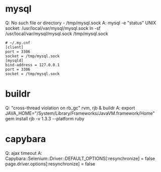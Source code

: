 mysql
====

Q: No such file or directory - /tmp/mysql.sock
A: 
    mysql -e "status"
    UNIX socket:		/usr/local/var/mysql/mysql.sock
    ln -sf /usr/local/var/mysql/mysql.sock /tmp/mysql.sock
    
    # ~/.my.cnf
    [client]
    port = 3306
    socket = /tmp/mysql.sock
    [mysqld]
    bind-address = 127.0.0.1
    port = 3306
    socket = /tmp/mysql.sock

buildr
====
Q: "cross-thread violation on rb_gc" rvm, rjb & buildr
A: 
    export JAVA_HOME="/System/Library/Frameworks/JavaVM.framework/Home"
    gem install rjb -v 1.3.3 --platform ruby
    
capybara
====
Q:  ajax timeout
A:
    Capybara::Selenium::Driver::DEFAULT_OPTIONS[:resynchronize] = false
    page.driver.options[:resynchronize] = false
